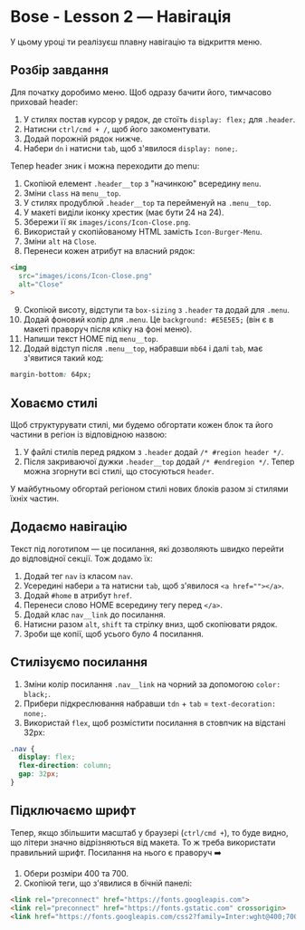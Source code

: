 # Bose - Lesson 2 — Навігація

У цьому уроці ти реалізуєш плавну навігацію та відкриття меню.

## Розбір завдання

Для початку доробимо меню. Щоб одразу бачити його, тимчасово приховай header:

1. У стилях постав курсор у рядок, де стоїть `display: flex;` для `.header`.
2. Натисни `ctrl/cmd + /`, щоб його закоментувати.
3. Додай порожній рядок нижче.
4. Набери `dn` і натисни `tab`, щоб з'явилося `display: none;`.

Тепер header зник і можна переходити до menu:

1. Скопіюй елемент `.header__top` з "начинкою" всередину `menu`.
2. Зміни `class` на `menu__top`.
3. У стилях продублюй `.header__top` та перейменуй на `.menu__top`.
4. У макеті виділи іконку хрестик (має бути 24 на 24).
5. Збережи її як `images/icons/Icon-Close.png`.
6. Використай у скопійованому HTML замість `Icon-Burger-Menu`.
7. Зміни `alt` на `Close`.
8. Перенеси кожен атрибут на власний рядок:
  ```html
  <img 
    src="images/icons/Icon-Close.png"
    alt="Close"
  >
  ```
9. Скопіюй висоту, відступи та `box-sizing` з `.header` та додай для `.menu`.
10. Додай фоновий колір для `.menu`. Це `background: #E5E5E5;` (він є в макеті праворуч після кліку на фоні меню).
11. Напиши текст HOME під `menu__top`.
12. Додай відступ після `.menu__top`, набравши `mb64` і далі `tab`, має з'явитися такий код:
```css
margin-bottom: 64px;
```
## Ховаємо стилі

Щоб структурувати стилі, ми будемо обгортати кожен блок та його частини в регіон із відповідною назвою:

1. У файлі стилів перед рядком з `.header` додай `/* #region header */`.
2. Після закриваючої дужки `.header__top` додай `/* #endregion */`.
Тепер можна згорнути всі стилі, що стосуються `header`.

У майбутньому обгортай регіоном стилі нових блоків разом зі стилями їхніх частин.

## Додаємо навігацію

Текст під логотипом — це посилання, які дозволяють швидко перейти до відповідної секції. Тож додамо їх:

1. Додай тег `nav` із класом `nav`.
2. Усередині набери `a` та натисни `tab`, щоб з'явилося `<a href=""></a>`.
3. Додай `#home` в атрибут `href`.
4. Перенеси слово HOME всередину тегу перед `</a>`.
5. Додай клас `nav__link` до посилання.
6. Натисни разом `alt`, `shift` та стрілку вниз, щоб скопіювати рядок.
7. Зроби ще копії, щоб усього було 4 посилання.

## Стилізуємо посилання

1. Зміни колір посилання `.nav__link` на чорний за допомогою `color: black;`.
2. Прибери підкреслювання набравши `tdn` + `tab` = `text-decoration: none;`.
3. Використай `flex`, щоб розмістити посилання в стовпчик на відстані 32px:
```css
.nav {
  display: flex;
  flex-direction: column;
  gap: 32px;
}
```
## Підключаємо шрифт

Тепер, якщо збільшити масштаб у браузері (`ctrl/cmd +`), то буде видно, що літери значно відрізняються від макета. То ж треба використати правильний шрифт. Посилання на нього є праворуч ➡️

1. Обери розміри 400 та 700.
2. Скопіюй теги, що з'явилися в бічній панелі:

```html
<link rel="preconnect" href="https://fonts.googleapis.com">
<link rel="preconnect" href="https://fonts.gstatic.com" crossorigin>
<link href="https://fonts.googleapis.com/css2?family=Inter:wght@400;700&display=swap" rel="stylesheet">
```

